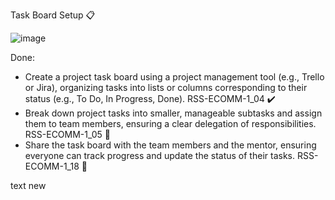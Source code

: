 Task Board Setup 📋

![image](https://github.com/AciaKr/test2/assets/103058775/d81ac2ff-10aa-4b50-ab52-ece44ea803e4)

Done:
- Create a project task board using a project management tool (e.g., Trello or Jira), organizing tasks into lists or columns corresponding to their status (e.g., To Do, In Progress, Done). RSS-ECOMM-1_04 ✔️
- Break down project tasks into smaller, manageable subtasks and assign them to team members, ensuring a clear delegation of responsibilities. RSS-ECOMM-1_05 🧩
- Share the task board with the team members and the mentor, ensuring everyone can track progress and update the status of their tasks. RSS-ECOMM-1_18 🤝

text new
